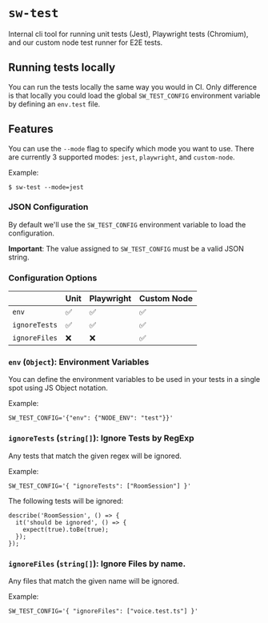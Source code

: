 # `sw-test`

Internal cli tool for running unit tests (Jest), Playwright tests (Chromium), and our custom node test runner for E2E tests.

## Running tests locally

You can run the tests locally the same way you would in CI. Only difference is that locally you could load the global `SW_TEST_CONFIG` environment variable by defining an `env.test` file.

## Features

You can use the `--mode` flag to specify which mode you want to use. There are currently 3 supported modes: `jest`, `playwright`, and `custom-node`.

Example:

```
$ sw-test --mode=jest
```

### JSON Configuration

By default we'll use the `SW_TEST_CONFIG` environment variable to load the configuration.

**Important**: The value assigned to `SW_TEST_CONFIG` must be a valid JSON string.

### Configuration Options

|               | Unit               | Playwright         | Custom Node        |
| ------------- | ------------------ | ------------------ | ------------------ |
| `env`         | :white_check_mark: | :white_check_mark: | :white_check_mark: |
| `ignoreTests` | :white_check_mark: | :white_check_mark: | :white_check_mark: |
| `ignoreFiles` | :x:                | :x:                | :white_check_mark: |

### `env` (`Object`): Environment Variables

You can define the environment variables to be used in your tests in a single spot using JS Object notation.

Example:

```
SW_TEST_CONFIG='{"env": {"NODE_ENV": "test"}}'
```

### `ignoreTests` (`string[]`): Ignore Tests by RegExp

Any tests that match the given regex will be ignored.

Example:

```
SW_TEST_CONFIG='{ "ignoreTests": ["RoomSession"] }'
```

The following tests will be ignored:

```
describe('RoomSession', () => {
  it('should be ignored', () => {
    expect(true).toBe(true);
  });
});
```

### `ignoreFiles` (`string[]`): Ignore Files by name.

Any files that match the given name will be ignored.

Example:

```
SW_TEST_CONFIG='{ "ignoreFiles": ["voice.test.ts"] }'
```

